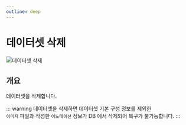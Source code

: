 ```yaml
---
outline: deep
---
```


# 데이터셋 삭제

![데이터셋 삭제](/ko/data/dataset-delete.png)


## 개요
데이터셋을 삭제합니다.

::: warning
데이터셋을 삭제하면 데이터셋 기본 구성 정보를 제외한  
`이미지` 파일과 작성한 `어노테이션` 정보가 DB 에서 삭제되어 복구가 불가능합니다.
:::

